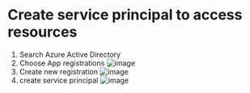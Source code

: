 # Create service principal to access resources
1. Search Azure Active Directory
2. Choose App registrations
![image](https://github.com/krsanjay11/Azure-databricks-and-spark/assets/21271522/6a1cf77b-3e2a-4029-a2aa-0960dc72b726)
3. Create new registration
![image](https://github.com/krsanjay11/Azure-databricks-and-spark/assets/21271522/6d8f2e8a-07ab-4899-8f3a-993519358546)
3. create service principal
![image](https://github.com/krsanjay11/Azure-databricks-and-spark/assets/21271522/f27bc33f-497d-49c8-8bc3-053995def52f)
